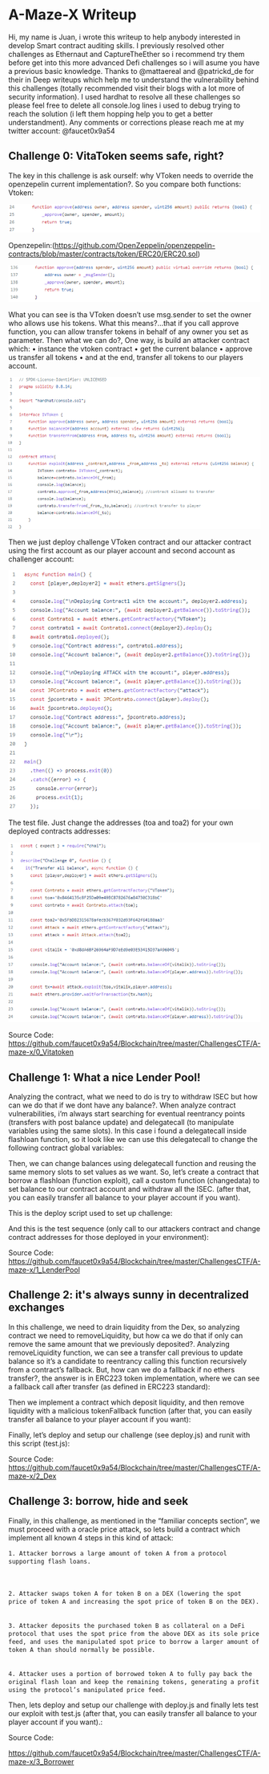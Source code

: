 # A-Maze-X Writeup #

Hi, my name is Juan,  i wrote this writeup to help anybody interested in develop Smart contract auditing skills. I previously resolved other challenges as Ethernaut and CaptureTheEther so i recommend try them before get into this more advanced Defi challenges so i will asume you have a previous basic knowledge.
Thanks to @mattaereal and @patrickd_de for their in Deep writeups which help me to understand the vulnerability behind this challenges (totally recommended visit their blogs with a lot more of security information).
I used hardhat to resolve all these challenges so please feel free to delete all console.log lines i used to debug trying to reach the solution (i left them hopping help you to get a better understandment).
Any comments or corrections please reach me at my twitter account: @faucet0x9a54

## Challenge 0: VitaToken seems safe, right? ##
The key in this challenge is ask ourself: why VToken needs to override the openzepelin current implementation?. So you compare both functions:
Vtoken:

![](./img/01.png)

Openzepelin:(https://github.com/OpenZeppelin/openzeppelin-contracts/blob/master/contracts/token/ERC20/ERC20.sol)

![](./img/02.png)

What you can see is tha VToken doesn’t use msg.sender to set the owner who allows use his tokens. What this means?...that if you call approve function, you can allow transfer tokens in behalf of any owner you set as parameter.
Then what we can do?, One way, is build an attacker contract which:
    • instance the vtoken contract
    • get the current balance
    • approve us transfer all tokens
    • and at the end, transfer all tokens to our players account.  

![](./img/03.png)

Then we just deploy challenge VToken contract and our attacker contract using the first account as our player account and second account as challenger account:

![](./img/04.png)

The test file. Just change the addresses (toa and toa2) for your own deployed contracts addresses:

![](./img/05.png)

Source Code:
https://github.com/faucet0x9a54/Blockchain/tree/master/ChallengesCTF/A-maze-x/0_Vitatoken


##  Challenge 1: What a nice Lender Pool! ##
Analyzing the contract, what we need to do is try to withdraw ISEC but how can we do that if we dont have any balance?.
When analyze contract vulnerabilities, i’m always start searching for eventual reentrancy points (transfers with post balance update) and delegatecall (to manipulate variables using the same slots). In this case i found a delegatecall inside flashloan function, so it look like we can use this delegatecall to change the following contract global variables:

Then, we can change balances using delegatecall function and reusing the same memory slots to set values as we want.
So, let’s create a contract that borrow a flashloan (function exploit), call a custom function (changedata) to set balance to our contract account and withdraw all the ISEC. (after that, you can easily transfer all balance to your player account if you want).

This is the deploy script used to set up challenge:

And this is the test sequence (only call to our attackers contract and change contract addresses for those deployed in your environment):

Source Code:
https://github.com/faucet0x9a54/Blockchain/tree/master/ChallengesCTF/A-maze-x/1_LenderPool

## Challenge 2: it's always sunny in decentralized exchanges ##
In this challenge, we need to drain liquidity from the Dex, so analyzing contract we need to removeLiquidity, but how ca we do that if only can remove the same amount that we previously deposited?.
Analyzing removeLiquidity function, we can see a transfer call previous to update balance so it’s a candidate to reentrancy calling this function recursively from a contract’s fallback. But, how can we do a fallback if no ethers transfer?, the answer is in ERC223 token implementation, where we can see a fallback call after transfer (as defined in ERC223 standard):

Then we implement a contract which deposit liquidity, and then remove liquidity with a malicious tokenFallback function (after that, you can easily transfer all balance to your player account if you want):

Finally, let’s deploy and setup our challenge (see deploy.js) and runit with this script (test.js):

Source Code:
https://github.com/faucet0x9a54/Blockchain/tree/master/ChallengesCTF/A-maze-x/2_Dex


## Challenge 3: borrow, hide and seek ##
Finally, in this challenge, as mentioned in the “familiar concepts section”, we must proceed with a oracle price attack, so lets build a contract which implement all known 4 steps in this kind of attack:

    1. Attacker borrows a large amount of token A from a protocol supporting flash loans.



    2. Attacker swaps token A for token B on a DEX (lowering the spot price of token A and increasing the spot price of token B on the DEX).


    3. Attacker deposits the purchased token B as collateral on a DeFi protocol that uses the spot price from the above DEX as its sole price feed, and uses the manipulated spot price to borrow a larger amount of token A than should normally be possible.


    4. Attacker uses a portion of borrowed token A to fully pay back the original flash loan and keep the remaining tokens, generating a profit using the protocol’s manipulated price feed.



Then, lets deploy and setup our challenge with deploy.js and finally lets test our exploit with test.js (after that, you can easily transfer all balance to your player account if you want).:



Source Code:

https://github.com/faucet0x9a54/Blockchain/tree/master/ChallengesCTF/A-maze-x/3_Borrower
